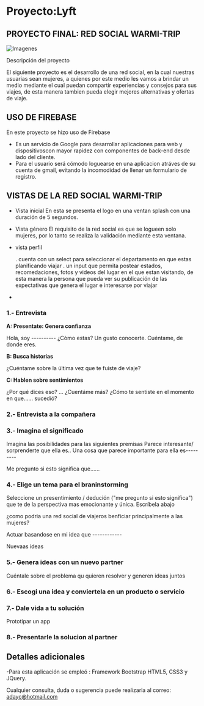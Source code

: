 # Proyecto:Lyft
## PROYECTO FINAL: RED SOCIAL WARMI-TRIP

![Imagenes](assets/img/logo.png) 

Descripción del proyecto

El siguiente proyecto es el desarrollo de una red social, en la cual nuestras usuarias sean mujeres, a quienes por este medio les vamos a brindar un medio mediante el cual puedan compartir experiencias y consejos para sus viajes, de esta manera tambien pueda elegir mejores alternativas y  ofertas de viaje.

## USO DE FIREBASE

En este proyecto se hizo  uso de Firebase
* Es un servicio de Google para desarrollar aplicaciones para web y dispositivoscon mayor rapidez con componentes de back-end desde lado del cliente.
* Para el usuario será cómodo loguearse en una aplicacion atráves de su cuenta de gmail, evitando la incomodidad  de llenar un formulario de registro. 


## VISTAS DE LA RED SOCIAL WARMI-TRIP

-   Vista inicial
	En esta se presenta el logo en una ventan splash con una duración de 5 segundos.
-   Vista género
	El requisito de la red social es que se logueen solo mujeres, por lo tanto se realiza la validación mediante esta ventana.
-   vista perfil
	
	. cuenta con un select para seleccionar el departamento en que estas planificando viajar
	. un input  que permita  postear estados, recomedaciones, fotos y videos del lugar en el que estan visitando, de esta manera la persona  que pueda ver su publicación de las expectativas que genera el lugar e interesarse por viajar
- 

### 1.- Entrevista

**A: Presentate: Genera confianza**

Hola, soy ---------- ¿Còmo estas? Un gusto conocerte. Cuéntame, de donde eres.

**B: Busca historias**

¿Cuéntame sobre la última vez que te fuiste de viaje?

**C: Hablen sobre sentimientos**

¿Por qué dices eso? ... ¿Cuentáme más? ¿Cómo te sentiste en el momento en que...... sucedió?

### 2.- Entrevista a la compañera

### 3.- Imagina el significado

Imagina las posibilidades para las siguientes premisas Parece interesante/ sorprenderte que ella es..
Una cosa que parece importante para ella es---------

Me pregunto si esto significa que......

### 4.- Elige un tema para el braninstorming

Seleccione un presentimiento / dedución ("me pregunto si esto significa") que te de la perspectiva mas emocionante y única. Escríbela abajo

¿como podria una red social de viajeros benficiar principalmente a las mujeres?

Actuar basandose en mi idea que ------------

Nuevaas ideas

### 5.- Genera ideas con un nuevo partner

Cuéntale sobre el problema qu quieren resolver y generen ideas juntos
### 6.- Escogi una idea y conviertela en un producto o servicio

### 7.- Dale vida a tu solución

Prototipar un app
### 8.- Presentarle la solucion al partner


## Detalles adicionales
-Para esta aplicación se empleó : Framework Bootstrap HTML5, CSS3 y JQuery.

  
  Cualquier consulta, duda o sugerencia puede realizarla al correo: adayc@hotmail.com
